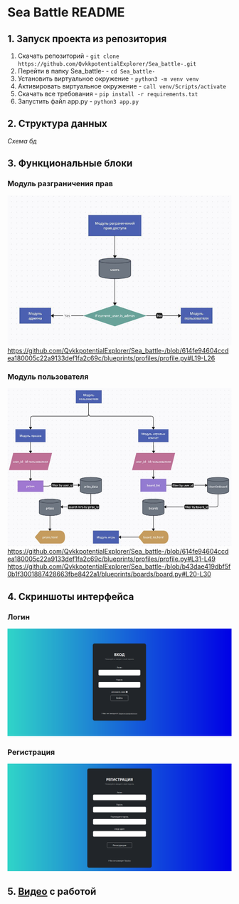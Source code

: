 # Sea Battle README
## 1. Запуск проекта из репозитория
1) Скачать репозиторий - ```git clone https://github.com/QvkkpotentialExplorer/Sea_battle-.git```
2) Перейти в папку Sea_battle- - ```cd Sea_battle-```
3) Установить виртуальное окружение - ```python3 -m venv venv```
4) Активировать виртуальное окружение - ```call venv/Scripts/activate```
5) Скачать все требования - ```pip install -r requirements.txt```
6) Запустить файл app.py - ```python3 app.py```
## 2. Структура данных
*Схема бд*
## 3. Функциональные блоки
### Модуль разграничения прав

![demarcation system](images/Codeblocks/demarcation_module.jpg)
https://github.com/QvkkpotentialExplorer/Sea_battle-/blob/614fe94604ccdea180005c22a9133def1fa2c69c/blueprints/profiles/profile.py#L19-L26

### Модуль пользователя

![user module](images/Codeblocks/user_interface.jpg)
https://github.com/QvkkpotentialExplorer/Sea_battle-/blob/614fe94604ccdea180005c22a9133def1fa2c69c/blueprints/profiles/profile.py#L31-L49
https://github.com/QvkkpotentialExplorer/Sea_battle-/blob/b43dae419dbf5f0b1f3001887428663fbe8422a1/blueprints/boards/board.py#L20-L30

## 4. Скриншоты интерфейса
### Логин
![Login interface](images/Screenshots/Login.png)
### Регистрация
![Registration](images/Screenshots/Registration.png)
## 5. [Видео](https://www.youtube.com/) с работой
